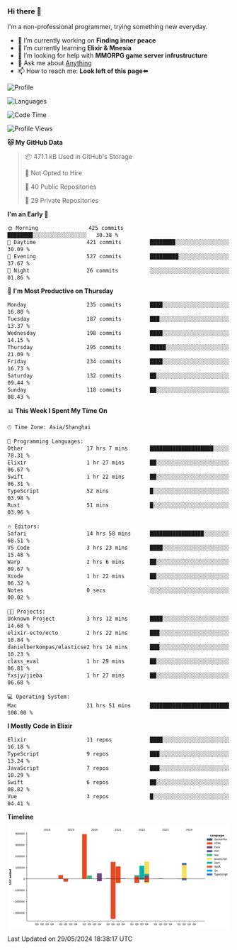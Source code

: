 ### Hi there 👋

I'm a non-professional programmer, trying something new everyday.

<!--
**dyzdyz010/dyzdyz010** is a ✨ _special_ ✨ repository because its `README.md` (this file) appears on your GitHub profile.
-->

- 🔭 I’m currently working on **Finding inner peace**
- 🌱 I’m currently learning **Elixir & Mnesia**
- 🤔 I’m looking for help with **MMORPG game server infrustructure**
- 💬 Ask me about [Anything](https://github.com/dyzdyz010/dyzdyz010/issues)
- 📫 How to reach me: **Look left of this page⬅️**

<!-- - 👯 I’m looking to collaborate on
- 😄 Pronouns: ...
- ⚡ Fun fact: ...
 -->
 
![Profile](https://github-readme-stats.vercel.app/api?username=dyzdyz010&count_private=true&show_icons=true&theme=dracula)

![Languages](https://github-readme-stats.vercel.app/api/top-langs/?username=dyzdyz010&layout=compact&theme=dracula)

<!--START_SECTION:waka-->
![Code Time](http://img.shields.io/badge/Code%20Time-1%2C546%20hrs%2020%20mins-blue)

![Profile Views](http://img.shields.io/badge/Profile%20Views-8-blue)

**🐱 My GitHub Data** 

> 📦 471.1 kB Used in GitHub's Storage 
 > 
> 🚫 Not Opted to Hire
 > 
> 📜 40 Public Repositories 
 > 
> 🔑 29 Private Repositories 
 > 
**I'm an Early 🐤** 

```text
🌞 Morning                425 commits         ████████░░░░░░░░░░░░░░░░░   30.38 % 
🌆 Daytime                421 commits         ████████░░░░░░░░░░░░░░░░░   30.09 % 
🌃 Evening                527 commits         █████████░░░░░░░░░░░░░░░░   37.67 % 
🌙 Night                  26 commits          ░░░░░░░░░░░░░░░░░░░░░░░░░   01.86 % 
```
📅 **I'm Most Productive on Thursday** 

```text
Monday                   235 commits         ████░░░░░░░░░░░░░░░░░░░░░   16.80 % 
Tuesday                  187 commits         ███░░░░░░░░░░░░░░░░░░░░░░   13.37 % 
Wednesday                198 commits         ████░░░░░░░░░░░░░░░░░░░░░   14.15 % 
Thursday                 295 commits         █████░░░░░░░░░░░░░░░░░░░░   21.09 % 
Friday                   234 commits         ████░░░░░░░░░░░░░░░░░░░░░   16.73 % 
Saturday                 132 commits         ██░░░░░░░░░░░░░░░░░░░░░░░   09.44 % 
Sunday                   118 commits         ██░░░░░░░░░░░░░░░░░░░░░░░   08.43 % 
```


📊 **This Week I Spent My Time On** 

```text
🕑︎ Time Zone: Asia/Shanghai

💬 Programming Languages: 
Other                    17 hrs 7 mins       ████████████████████░░░░░   78.31 % 
Elixir                   1 hr 27 mins        ██░░░░░░░░░░░░░░░░░░░░░░░   06.67 % 
Swift                    1 hr 22 mins        ██░░░░░░░░░░░░░░░░░░░░░░░   06.31 % 
TypeScript               52 mins             █░░░░░░░░░░░░░░░░░░░░░░░░   03.98 % 
Rust                     51 mins             █░░░░░░░░░░░░░░░░░░░░░░░░   03.96 % 

🔥 Editors: 
Safari                   14 hrs 58 mins      █████████████████░░░░░░░░   68.51 % 
VS Code                  3 hrs 23 mins       ████░░░░░░░░░░░░░░░░░░░░░   15.48 % 
Warp                     2 hrs 6 mins        ██░░░░░░░░░░░░░░░░░░░░░░░   09.67 % 
Xcode                    1 hr 22 mins        ██░░░░░░░░░░░░░░░░░░░░░░░   06.32 % 
Notes                    0 secs              ░░░░░░░░░░░░░░░░░░░░░░░░░   00.02 % 

🐱‍💻 Projects: 
Unknown Project          3 hrs 12 mins       ████░░░░░░░░░░░░░░░░░░░░░   14.68 % 
elixir-ecto/ecto         2 hrs 22 mins       ███░░░░░░░░░░░░░░░░░░░░░░   10.84 % 
danielberkompas/elasticse2 hrs 14 mins       ███░░░░░░░░░░░░░░░░░░░░░░   10.23 % 
class_eval               1 hr 29 mins        ██░░░░░░░░░░░░░░░░░░░░░░░   06.81 % 
fxsjy/jieba              1 hr 27 mins        ██░░░░░░░░░░░░░░░░░░░░░░░   06.68 % 

💻 Operating System: 
Mac                      21 hrs 51 mins      █████████████████████████   100.00 % 
```

**I Mostly Code in Elixir** 

```text
Elixir                   11 repos            ████░░░░░░░░░░░░░░░░░░░░░   16.18 % 
TypeScript               9 repos             ███░░░░░░░░░░░░░░░░░░░░░░   13.24 % 
JavaScript               7 repos             ███░░░░░░░░░░░░░░░░░░░░░░   10.29 % 
Swift                    6 repos             ██░░░░░░░░░░░░░░░░░░░░░░░   08.82 % 
Vue                      3 repos             █░░░░░░░░░░░░░░░░░░░░░░░░   04.41 % 
```



**Timeline**

![Lines of Code chart](https://raw.githubusercontent.com/dyzdyz010/dyzdyz010/master/assets/bar_graph.png)


 Last Updated on 29/05/2024 18:38:17 UTC
<!--END_SECTION:waka-->
